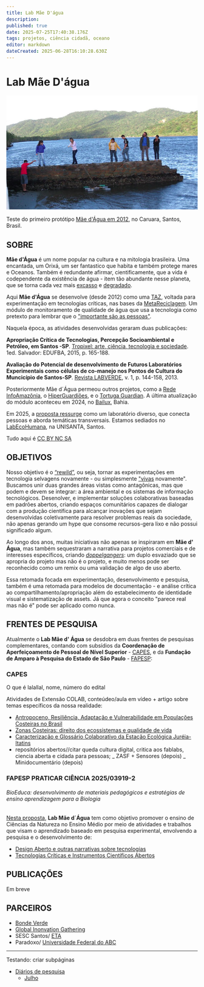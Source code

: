 ```yaml
---
title: Lab Mãe D'água
description: 
published: true
date: 2025-07-25T17:40:38.176Z
tags: projetos, ciência cidadã, oceano
editor: markdown
dateCreated: 2025-06-28T16:10:28.630Z
---
```


# Lab Mãe D'água


![maedagua.png](/projetos/maedagua/maedagua.png)

Teste do primeiro protótipo [Mãe d'Água em 2012](https://www.flickr.com/photos/maedagua/), no Caruara, Santos, Brasil. 


## SOBRE

**Mãe d'Água** é um nome popular na cultura e na mitologia brasileira. Uma encantada, um Orixá, um ser fantastico que habita e também protege mares e Oceanos. Também é redundante afirmar, cientificamente, que a vida é codependente da existência de água - item tão abundante nesse planeta, que se torna cada vez mais [excasso](https://pubs.acs.org/doi/full/10.1021/acs.est.5b03191) e [degradado](https://www.science.org/doi/abs/10.1126/science.1208277).

Aqui **Mãe d'Água** se desenvolve (desde 2012) como uma [TAZ](http://www.mom.arq.ufmg.br/mom/02_arq_interface/4a_aula/Hakim_Bey_TAZ.pdf), voltada para experimentação em tecnologias críticas, nas bases da [MetaReciclagem](https://www.metareciclagem.org/). Um módulo de monitoramento de qualidade de água que usa a tecnologia como pretexto para lembrar que o ["importante são as pessoas"](https://midiatatica.desarquivo.org/wp-content/uploads/sites/6/2018/12/O_Despertar_Nartisan.pdf).

Naquela época, as atividades desenvolvidas geraram duas publicações:

**Apropriação Crítica de Tecnologias, Percepção Socioambiental e Petróleo, em Santos -SP**. [Tropixel: arte, ciência, tecnologia e sociedade](http://dx.doi.org/10.13140/RG.2.1.3633.8644). 1ed. Salvador: EDUFBA, 2015, p. 165-188.

**Avaliação do Potencial de desenvolvimento de Futuros Laboratórios Experimentais como células de co-manejo nos Pontos de Cultura do Muncicípio de Santos-SP**. [Revista LABVERDE](http://dx.doi.org/10.11606/issn.2179-2275.v0i6p145-158), v. 1, p. 144-158, 2013.

Posteriormente Mãe d´Água permeou outros projetos, como a [Rede InfoAmazônia](https://static.publiclab.org/#/wiki/mae-d-agua-rede-infoamazonia), o [HiperGuardiões](https://innovacionciudadana.org/proyecto/hiperguadianes/), e o [Tortuga Guardian](https://github.com/TortugaGuardian). A última atualização do módulo aconteceu em 2024, no [Bailux](https://www.flickr.com/photos/bailux3biomas/), Bahia. 

Em 2025, a [proposta ressurge](https://is.efeefe.me/stuff/ritualised-repetitions) como um laboratório diverso, que conecta pessoas e aborda temáticas transversais. Estamos sediados no [LabEcoHumana](https://www.instagram.com/labecohumana/), na UNISANTA, Santos.

Tudo aqui é [CC BY NC SA](https://creativecommons.org/licenses/by-nc-sa/4.0/deed.en)

## **OBJETIVOS**

Nosso objetivo é o [“rewild”](https://www.noemamag.com/we-need-to-rewild-the-internet/), ou seja, tornar as experimentações em tecnologia selvagens novamente - ou simplesmente ["vivas](https://networkcultures.org/wp-content/uploads/2025/05/the-internet-of-dead-things-UPDATED.pdf) novamente". Buscamos unir duas grandes áreas vistas como antagônicas, mas que podem e devem se integrar: a área ambiental e os sistemas de informação tecnológicos. Desenolver, e implementar soluções colaborativas baseadas em padrões abertos, criando espaços comunitários capazes de dialogar com a produção científica para alcançar inovações que sejam desenvolvidas coletivamente para resolver problemas reais da sociedade, não apenas gerando um hype que consome recursos-gera lixo e não possui significado algum.

Ao longo dos anos, muitas iniciativas não apenas se inspiraram em **Mãe d' Água**, mas também sequestraram a narrativa para projetos comerciais e de interesses específicos, criando [*doppelgangers*](https://www.theguardian.com/books/2023/sep/09/doppelganger-a-trip-into-the-mirror-world-by-naomi-klein-review-a-case-of-mistaken-identity): um duplo esvaziado que se apropria do projeto mas não é o projeto, e muito menos pode ser reconhecido como um remix ou uma validação de algo de uso aberto.

Essa retomada focada em experimentação, desenvolvimento e pesquisa, também é uma retomada para modelos de documentação - e análise crítica ao compartilhamento/apropriação além do estabelecimento de identidade visual e sistematização de assets. Já que agora o conceito "parece real mas não é" pode ser aplicado como nunca.


## **FRENTES DE PESQUISA**

Atualmente o **Lab Mãe d' Água** se desdobra em duas frentes de pesquisas complementares, contando com subsídios da **Coordenação de Aperfeiçoamento de Pessoal de Nível Superior** - [CAPES](https://www.gov.br/capes/pt-br), e da **Fundação de Amparo à Pesquisa do Estado de São Paulo** - [FAPESP](https://fapesp.br/):


### CAPES

O que é lalallal, nome, número do edital

Atividades de Extensão COLAB, conteúdeo/aula em vídeo + artigo sobre temas específicos da nossa realidade:
- [Antropoceno, Resiliência, Adaptação e Vulnerabilidade em Populações Costeiras no Brasil](/projetos/maedagua/antropoceno)
- [Zonas Costeiras: direito dos ecossistemas e qualidade de vida](/projetos/maedagua/direitoszonascosteiras)
- [Caracterização e Glossário Colaborativo da Estação Ecológica Juréia-Itatins](/projetos/maedagua/eeji)
- repositórios abertos//citar queda cultura digital, critica aos fablabs, ciencia aberta e cidada para pessoas;
_ ZASF + Sensores (depois)
_ Minidocumentário (depois)


### FAPESP PRATICAR CIÊNCIA 2025/03919-2 

###### BioEduca: desenvolvimento de materiais pedagógicos e estratégias de ensino aprendizagem para a Biologia

[Nesta proposta](https://fapesp.br/17237/edital-praticar-ciencia), **Lab Mãe d´Água** tem como objetivo promover o ensino de Ciências da Natureza no Ensino Médio por meio de atividades e trabalhos que visam o aprendizado baseado em pesquisa experimental, envolvendo a pesquisa e o desenvolvimento de:
- [Design Aberto e outras narrativas sobre tecnologias](/projetos/maedagua/designenarrativas)
- [Tecnologias Críticas e Instrumentos Científicos Abertos](/projetos/maedagua/tecnologiascriticas)

## **PUBLICAÇÕES**

Em breve

## **PARCEIROS**
- [Bonde Verde](https://www.instagram.com/bondeverde)
- [Global Inonvation Gathering](https://globalinnovationgathering.org/)
- SESC Santos/ [ETA](https://www.sescsp.org.br/programacao/laboratorio-aberto-e-compartilhado/)
- Paradoxo/ [Universidade Federal do ABC](https://www.ufabc.edu.br)

----------------------------

Testando: criar subpáginas

- [Diários de pesquisa](/projetos/maedagua/diarios)
	- [Julho](/projetos/maedagua/diarios/julho)